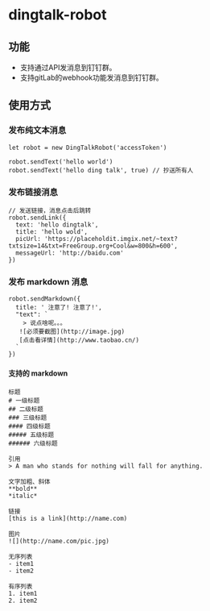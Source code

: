 # dingtalk-robot

## 功能
  - 支持通过API发消息到钉钉群。
  - 支持gitLab的webhook功能发消息到钉钉群。

## 使用方式

### 发布纯文本消息
```
let robot = new DingTalkRobot('accessToken')

robot.sendText('hello world')
robot.sendText('hello ding talk', true) // 抄送所有人
```

### 发布链接消息
```
// 发送链接，消息点击后跳转
robot.sendLink({
  text: 'hello dingtalk',
  title: 'hello wold',
  picUrl: 'https://placeholdit.imgix.net/~text?txtsize=14&txt=FreeGroup.org+Cool&w=800&h=600',
  messageUrl: 'http://baidu.com'
})
```

### 发布 markdown 消息

```
robot.sendMarkdown({
  title: ' 注意了! 注意了!',
  "text": `
    > 说点啥呢。。。
   ![必须要截图](http://image.jpg)
   [点击看详情](http://www.taobao.cn/)
  `
})
```

#### 支持的 markdown
```
标题
# 一级标题
## 二级标题
### 三级标题
#### 四级标题
##### 五级标题
###### 六级标题
 
引用
> A man who stands for nothing will fall for anything.
 
文字加粗、斜体
**bold**
*italic*
 
链接
[this is a link](http://name.com)
 
图片
![](http://name.com/pic.jpg)
 
无序列表
- item1
- item2
 
有序列表
1. item1
2. item2

```